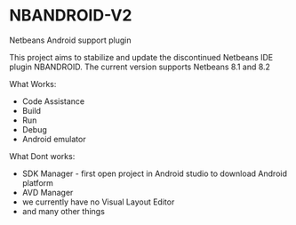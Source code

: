 # NBANDROID-V2
Netbeans Android support plugin

This project aims to stabilize and update the discontinued Netbeans IDE plugin NBANDROID.
The current version supports Netbeans 8.1 and 8.2

What Works:
* Code Assistance
* Build
* Run
* Debug
* Android emulator

What Dont works:
* SDK Manager - first open project in Android studio to download Android platform
* AVD Manager
* we currently have no Visual Layout Editor 
* and many other things
